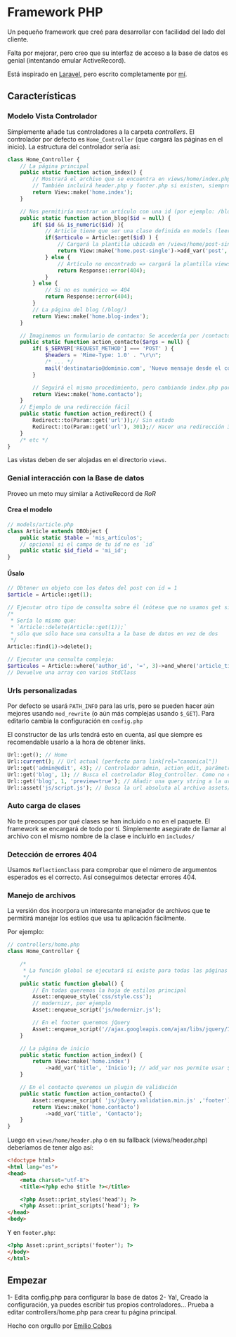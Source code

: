 # Framework PHP
Un pequeño framework que creé para desarrollar con facilidad del lado del cliente.

Falta por mejorar, pero creo que su interfaz de acceso a la base de datos es genial (intentando emular ActiveRecord).

Está inspirado en [Laravel](http://laravel.com), pero escrito completamente por [mí](http://emiliocobos.net).

## Características

### Modelo Vista Controlador
Símplemente añade tus controladores a la carpeta *controllers*. El controlador por defecto es `Home_Controller` (que cargará las páginas en el inicio). La estructura del controlador sería así:

```php
class Home_Controller {
	// La página principal
	public static function action_index() {
		// Mostrará el archivo que se encuentra en views/home/index.php
		// También incluirá header.php y footer.php si existen, siempre que no se especifice false como segundo argumento
		return View::make('home.index');
	}

	// Nos permitiría mostrar un artículo con una id (por ejemplo: /blog/123)
	public static function action_blog($id = null) {
		if( $id && is_numeric($id) ){
			// Article tiene que ser una clase definida en models (leer más abajo)
			if($articulo = Article::get($id) ) {
				// Cargará la plantilla ubicada en /views/home/post-single.php
				return View::make('home.post-single')->add_var('post', $articulo); // En la vista $post será lo mismo que $articulo en esta función
			} else {
				// Artículo no encontrado => cargará la plantilla views/error/404.php
				return Response::error(404);
			}
		} else {
			// Si no es numérico => 404
			return Response::error(404);
		}
		// La página del blog (/blog/)
		return View::make('home.blog-index');
	}

	// Imaginemos un formulario de contacto: Se accedería por /contacto/
	public static function action_contacto($args = null) {
		if( $_SERVER['REQUEST_METHOD'] === 'POST' ) {
			$headers = 'Mime-Type: 1.0' . "\r\n";
			/* ... */
			mail('destinatario@dominio.com', 'Nuevo mensaje desde el contacto', $mensaje, $headers);
		}

		// Seguirá el mismo procedimiento, pero cambiando index.php por contacto.php: Plantilla fácil! 
		return View::make('home.contacto');
	}
	// Ejemplo de una redirección fácil
	public static function action_redirect() {
		Redirect::to(Param::get('url'));// Sin estado
		Redirect::to(Param::get('url'), 301);// Hacer una redirección 301
	}
	/* etc */
}
```

Las vistas deben de ser alojadas en el directorio `views`.

### Genial interacción con la Base de datos
Proveo un meto muy similar a ActiveRecord de *RoR*

#### Crea el modelo
```php
// models/article.php
class Article extends DBObject {
	public static $table = 'mis_artículos';
	// opcional si el campo de tu id no es `id`
	public static $id_field = 'mi_id';
}
```

#### Úsalo
```php
// Obtener un objeto con los datos del post con id = 1
$article = Article::get(1);

// Ejecutar otro tipo de consulta sobre él (nótese que no usamos get sino find)
/*
 * Sería lo mismo que: 
 * `Article::delete(Article::get(1));`
 * sólo que sólo hace una consulta a la base de datos en vez de dos
 */
Article::find(1)->delete();

// Ejecutar una consulta compleja:
$articulos = Article::where('author_id', '=', 3)->and_where('article_title', 'LIKE', '%ejemplo%')->limit(0, 5)->get();
// Devuelve una array con varios StdClass
```
### Urls personalizadas
Por defecto se usará `PATH_INFO` para las urls, pero se pueden hacer aún mejores usando `mod_rewrite` (o aún más complejas usando `$_GET`). Para editarlo cambia la configuración en `config.php`

El constructor de las urls tendrá esto en cuenta, así que siempre es recomendable usarlo a la hora de obtener links.
```php
Url::get(); // Home
Url::current(); // Url actual (perfecto para link[rel="canonical"])
Url::get('admin@edit', 43); // Controlador admin, action_edit, parámetros 43: /admin/edit/43
Url::get('blog', 1); // Busca el controlador Blog_Controller. Como no existe, entiende que es home@blog: /blog/1/
Url::get('blog', 1, 'preview=true'); // Añadir una query string a la url: /blog/1/?preview=true
Url::asset('js/script.js'); // Busca la url absoluta al archivo assets/js/script.js
```
### Auto carga de clases
No te preocupes por qué clases se han incluido o no en el paquete. El framework se encargará de todo por tí. Símplemente asegúrate de llamar al archivo con el mismo nombre de la clase e incluirlo en `includes/`

### Detección de errores 404
Usamos `ReflectionClass` para comprobar que el número de argumentos esperados es el correcto.
Así conseguimos detectar errores 404.

### Manejo de archivos
La versión dos incorpora un interesante manejador de archivos que te permitirá manejar los estilos que usa tu aplicación fácilmente.

Por ejemplo:

```php
// controllers/home.php
class Home_Controller {

	/*
	 * La función global se ejecutará si existe para todas las páginas que dependan de `Home_Controller`
	 */
	public static function global() {
		// En todas queremos la hoja de estilos principal
		Asset::enqueue_style('css/style.css');
		// modernizr, por ejemplo
		Asset::enqueue_script('js/modernizr.js');

		// En el footer queremos jQuery
		Asset::enqueue_script('//ajax.googleapis.com/ajax/libs/jquery/1.8.3/jquery.min.js','footer');
	}

	// La página de inicio
	public static function action_index() {
		return View::make('home.index')
			->add_var('title', 'Inicio'); // add_var nos permite usar $title en la página con en valor 'Inicio'
	}

	// En el contacto queremos un plugin de validación
	public static function action_contacto() {
		Asset::enqueue_script( 'js/jQuery.validation.min.js' ,'footer');
		return View::make('home.contacto')
			->add_var('title', 'Contacto');
	}
}
```

Luego en `views/home/header.php` o en su fallback (views/header.php) deberíamos de tener algo así:

```html
<!doctype html>
<html lang="es">
<head>
	<meta charset="utf-8">
	<title><?php echo $title ?></title>

	<?php Asset::print_styles('head'); ?>
	<?php Asset::print_scripts('head'); ?>
</head>
<body>
```

Y en `footer.php`:
```html
<?php Asset::print_scripts('footer'); ?>
</body>
</html>
```

## Empezar
1- Edita config.php para configurar la base de datos
2- Ya!, Creado la configuración, ya puedes escribir tus propios controladores... Prueba a editar controllers/home.php para crear tu página principal.

Hecho con orgullo por [Emilio Cobos](http://emiliocobos.net)
